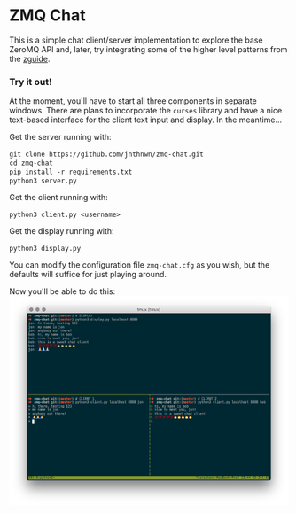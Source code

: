 # ZMQ Chat
This is a simple chat client/server implementation to explore the base ZeroMQ
API and, later, try integrating some of the higher level patterns from the
[zguide](http://zguide.zeromq.org/).

### Try it out!
At the moment, you'll have to start all three components in separate windows.
There are plans to incorporate the `curses` library and have a nice text-based interface
for the client text input and display. In the meantime...

Get the server running with:
```
git clone https://github.com/jnthnwn/zmq-chat.git
cd zmq-chat
pip install -r requirements.txt
python3 server.py
```

Get the client running with:
```
python3 client.py <username>
```

Get the display running with:
```
python3 display.py
```

You can modify the configuration file `zmq-chat.cfg` as you wish,
but the defaults will suffice for just playing around.

Now you'll be able to do this:
![Chat client screenshot](/images/zmq_chat_screenshot.png)
